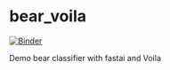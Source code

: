 # bear_voila


[![Binder](https://mybinder.org/badge_logo.svg)](https://mybinder.org/v2/gh/captainduckie/bear_voila/HEAD?urlpath=%2Fvoila%2Frender%2Fbear_classifier.ipynb)

Demo bear classifier with fastai and Voila
